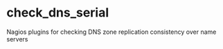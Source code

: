 check_dns_serial
================
Nagios plugins for checking DNS zone replication consistency over name servers
